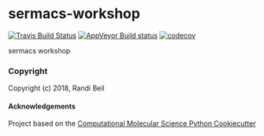 sermacs-workshop
==============================
[//]: # (Badges)
[![Travis Build Status](https://travis-ci.org/REPLACE_WITH_OWNER_ACCOUNT/sermacs-workshop.png)](https://travis-ci.org/REPLACE_WITH_OWNER_ACCOUNT/sermacs-workshop)
[![AppVeyor Build status](https://ci.appveyor.com/api/projects/status/REPLACE_WITH_APPVEYOR_LINK/branch/master?svg=true)](https://ci.appveyor.com/project/REPLACE_WITH_OWNER_ACCOUNT/sermacs-workshop/branch/master)
[![codecov](https://codecov.io/gh/REPLACE_WITH_OWNER_ACCOUNT/sermacs-workshop/branch/master/graph/badge.svg)](https://codecov.io/gh/REPLACE_WITH_OWNER_ACCOUNT/sermacs-workshop/branch/master)

sermacs workshop

### Copyright

Copyright (c) 2018, Randi Beil


#### Acknowledgements
 
Project based on the 
[Computational Molecular Science Python Cookiecutter](https://github.com/molssi/cookiecutter-cms)

